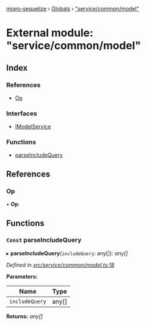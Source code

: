 [miqro-sequelize](../README.md) › [Globals](../globals.md) › ["service/common/model"](_service_common_model_.md)

# External module: "service/common/model"

## Index

### References

* [Op](_service_common_model_.md#op)

### Interfaces

* [IModelService](../interfaces/_service_common_model_.imodelservice.md)

### Functions

* [parseIncludeQuery](_service_common_model_.md#const-parseincludequery)

## References

###  Op

• **Op**:

## Functions

### `Const` parseIncludeQuery

▸ **parseIncludeQuery**(`includeQuery`: any[]): *any[]*

*Defined in [src/service/common/model.ts:18](https://github.com/claukers/miqro-sequelize/blob/2d02a14/src/service/common/model.ts#L18)*

**Parameters:**

Name | Type |
------ | ------ |
`includeQuery` | any[] |

**Returns:** *any[]*
